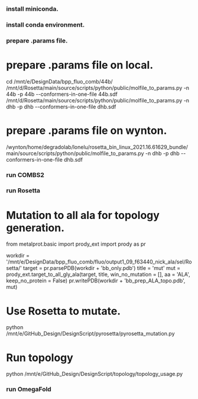 ### install miniconda.

### install conda environment.

### prepare .params file.
# prepare .params file on local.
cd /mnt/e/DesignData/bpp_fluo_comb/44b/
/mnt/d/Rosetta/main/source/scripts/python/public/molfile_to_params.py -n 44b -p 44b --conformers-in-one-file 44b.sdf
/mnt/d/Rosetta/main/source/scripts/python/public/molfile_to_params.py -n dhb -p dhb --conformers-in-one-file dhb.sdf

# prepare .params file on wynton.
/wynton/home/degradolab/lonelu/rosetta_bin_linux_2021.16.61629_bundle/main/source/scripts/python/public/molfile_to_params.py -n dhb -p dhb --conformers-in-one-file dhb.sdf

### run COMBS2


### run Rosetta

# Mutation to all ala for topology generation.

from metalprot.basic import prody_ext
import prody as pr

workdir = '/mnt/e/DesignData/bpp_fluo_comb/fluo/output1_09_f63440_nick_ala/sel/Rosetta/'
target = pr.parsePDB(workdir + 'bb_only.pdb')
title = 'mut'
mut = prody_ext.target_to_all_gly_ala(target, title, win_no_mutation = [], aa = 'ALA', keep_no_protein = False)
pr.writePDB(workdir + 'bb_prep_ALA_topo.pdb', mut)

# Use Rosetta to mutate.
python /mnt/e/GitHub_Design/DesignScript/pyrosetta/pyrosetta_mutation.py

# Run topology 
python /mnt/e/GitHub_Design/DesignScript/topology/topology_usage.py

 
### run OmegaFold

